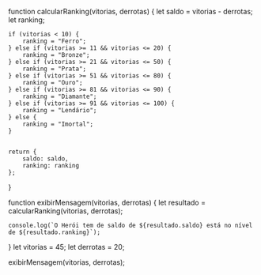 function calcularRanking(vitorias, derrotas) {
    let saldo = vitorias - derrotas;
    let ranking;

    if (vitorias < 10) {
        ranking = "Ferro";
    } else if (vitorias >= 11 && vitorias <= 20) {
        ranking = "Bronze";
    } else if (vitorias >= 21 && vitorias <= 50) {
        ranking = "Prata";
    } else if (vitorias >= 51 && vitorias <= 80) {
        ranking = "Ouro";
    } else if (vitorias >= 81 && vitorias <= 90) {
        ranking = "Diamante";
    } else if (vitorias >= 91 && vitorias <= 100) {
        ranking = "Lendário";
    } else {
        ranking = "Imortal";
    }


    return {
        saldo: saldo,
        ranking: ranking
    };
}

function exibirMensagem(vitorias, derrotas) {
    let resultado = calcularRanking(vitorias, derrotas);
    
    console.log(`O Herói tem de saldo de ${resultado.saldo} está no nível de ${resultado.ranking}`);
}
let vitorias = 45;
let derrotas = 20;

exibirMensagem(vitorias, derrotas);
